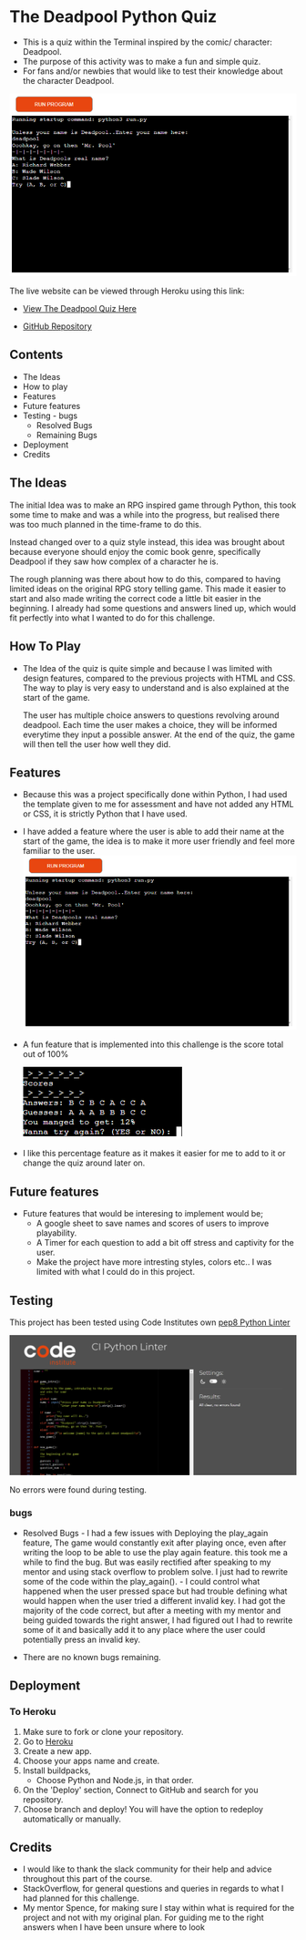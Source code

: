 # The Deadpool Python Quiz
- This is a quiz within the Terminal inspired by the comic/ character: Deadpool.
- The purpose of this activity was to make a fun and simple quiz. 
- For fans and/or newbies that would like to test their knowledge about the character Deadpool. 

![Responsive Mockup](/readme_doc/screenshots/python_intro.PNG)

The live website can be viewed through Heroku using this link: 
- [View The Deadpool Quiz Here](https://deadpool-python-quiz.herokuapp.com/)

- [GitHub Repository](https://github.com/snoad96/deadpool-python-quiz)


## Contents

-    The Ideas
-    How to play
-    Features
-    Future features
-    Testing
    -    bugs
        -    Resolved Bugs
        -    Remaining Bugs
-   Deployment
-   Credits

## The Ideas

The initial Idea was to make an RPG inspired game through Python, this took some time to make and was a while into the progress, but realised there was too much planned in the time-frame to do this.

Instead changed over to a quiz style instead, this idea was brought about because everyone should enjoy the comic book genre, specifically Deadpool if they saw how complex of a character he is.

The rough planning was there about how to do this, compared to having limited ideas on the original RPG story telling game.
This made it easier to start and also made writing the correct code a little bit easier in the beginning.
I already had some questions and answers lined up, which would fit perfectly into what I wanted to do for this challenge.

## How To Play
-   The Idea of the quiz is quite simple and because I was limited with design features, compared to the previous projects with HTML and CSS. The way to play is very easy to understand and is also explained at the start of the game.

    The user has multiple choice answers to questions revolving around deadpool.
    Each time the user makes a choice, they will be informed everytime they input a possible answer.
    At the end of the quiz, the game will then tell the user how well they did.
    
 ## Features

-   Because this was a project specifically done within Python, I had used the template given to me for assessment and have not added any HTML or CSS, it is strictly Python that I have used.

-   I have added a feature where the user is able to add their name at the start of the game, the idea is to make it more user friendly and feel more familiar to the user.
![enter-name](/readme_doc/screenshots/python_intro.PNG)
-   A fun feature that is implemented into this challenge is the score total out of 100% 
    
    ![score-checker](/readme_doc/screenshots/scores.PNG)

-    I like this percentage feature as it makes it easier for me to add to it or change the quiz around later on.

## Future features
- Future features that would be interesing to implement would be;
    - A google sheet to save names and scores of users to improve playability.
    - A Timer for each question to add a bit off stress and captivity for the user.
    - Make the project have more intresting styles, colors etc.. I was limited with what I could do in this project.

##  Testing
This project has been tested using Code Institutes own [pep8 Python Linter](https://pep8ci.herokuapp.com/)

![pep8](readme_doc/screenshots/python_valid.PNG)

No errors were found during testing.

### bugs
-    Resolved Bugs
    -   I had a few issues with Deploying the play_again feature,
        The game would constantly exit after playing once, even after writing the loop to be able to use the play again feature.
        this took me a while to find the bug. But was easily rectified after speaking to my mentor and using stack overflow to problem solve.
        I just had to rewrite some of the code within the play_again().
    -   I could control what happened when the user pressed space but had trouble defining what would happen when the user tried a different invalid key.
        I had got the majority of the code correct, but after a meeting with my mentor and being guided towards the right answer, I had figured out I had to rewrite some of it and basically add it to any place where the user could potentially press an invalid key.

-   There are no known bugs remaining.


## Deployment
### To Heroku
1. Make sure to fork or clone your repository.
2. Go to [Heroku](https://id.heroku.com/login)
3. Create a new app.
4. Choose your apps name and create.
5. Install buildpacks, 
    - Choose Python and Node.js, in that order.
6. On the 'Deploy' section, Connect to GitHub and search for you repository.
7. Choose branch and deploy! You will have the option to redeploy automatically or manually.

## Credits

- I would like to thank the slack community for their help and advice throughout this part of the course.
- StackOverflow, for general questions and queries in regards to what I had planned for this challenge.
- My mentor Spence, for making sure I stay within what is required for the project and not with my original plan. 
  For guiding me to the right answers when I have been unsure where to look